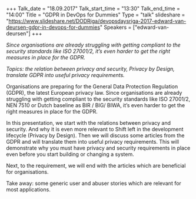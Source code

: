 +++
Talk_date = "18.09.2017"
Talk_start_time = "13:30"
Talk_end_time = "14:00"
Title = "GDPR in DevOps for Dummies"
Type = "talk"
slideshare = "https://www.slideshare.net/DODRiga/devopsdaysriga-2017-edward-van-deursen-gdpr-in-devops-for-dummies"
Speakers = ["edward-van-deursen"]
+++

<p><em>Since organisations are already struggling with getting compliant to the security standards like ISO 27001/2, it’s even harder to get the right measures in place for the GDPR.</em></p>

<p><em>Topics: the relation between privacy and security, Privacy by Design, translate GDPR into useful privacy requirements.</em></p>

<p>Organisations are preparing for the General Data Protection Regulation (GDPR), the latest European privacy law. Since organisations are already struggling with getting compliant to the security standards like ISO 27001/2, NEN 7510 or Dutch baseline as BIR / BIG/ BIWA, it’s even harder to get the right measures in place for the GDPR.</p>
<p>In this presentation, we start with the relations between privacy and security. And why it is even more relevant to Shift left in the development lifecycle (Privacy by Design). Then we will discuss some articles from the GDPR and will translate them into useful privacy requirements. This will demonstrate why you must have privacy and security requirements in place even before you start building or changing a system.</p>
<p>Next, to the requirement, we will end with the articles which are beneficial for organisations.</p>
<p>Take away: some generic user and abuser stories which are relevant for most applications.</p>